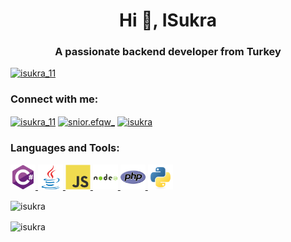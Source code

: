 <h1 align="center">Hi 👋, ISukra</h1>
<h3 align="center">A passionate backend developer from Turkey</h3>

<p align="left"> <a href="https://twitter.com/isukra_11" target="blank"><img src="https://img.shields.io/twitter/follow/isukra_11?logo=twitter&style=for-the-badge" alt="isukra_11" /></a> </p>

<h3 align="left">Connect with me:</h3>
<p align="left">
<a href="https://twitter.com/isukra_11" target="blank"><img align="center" src="https://raw.githubusercontent.com/rahuldkjain/github-profile-readme-generator/master/src/images/icons/Social/twitter.svg" alt="isukra_11" height="30" width="40" /></a>
<a href="https://instagram.com/snior.efqw_" target="blank"><img align="center" src="https://raw.githubusercontent.com/rahuldkjain/github-profile-readme-generator/master/src/images/icons/Social/instagram.svg" alt="snior.efqw_" height="30" width="40" /></a>
<a href="https://discord.gg/isukra" target="blank"><img align="center" src="https://raw.githubusercontent.com/rahuldkjain/github-profile-readme-generator/master/src/images/icons/Social/discord.svg" alt="isukra" height="30" width="40" /></a>
</p>

<h3 align="left">Languages and Tools:</h3>
<p align="left"> <a href="https://www.w3schools.com/cs/" target="_blank" rel="noreferrer"> <img src="https://raw.githubusercontent.com/devicons/devicon/master/icons/csharp/csharp-original.svg" alt="csharp" width="40" height="40"/> </a> <a href="https://www.java.com" target="_blank" rel="noreferrer"> <img src="https://raw.githubusercontent.com/devicons/devicon/master/icons/java/java-original.svg" alt="java" width="40" height="40"/> </a> <a href="https://developer.mozilla.org/en-US/docs/Web/JavaScript" target="_blank" rel="noreferrer"> <img src="https://raw.githubusercontent.com/devicons/devicon/master/icons/javascript/javascript-original.svg" alt="javascript" width="40" height="40"/> </a> <a href="https://nodejs.org" target="_blank" rel="noreferrer"> <img src="https://raw.githubusercontent.com/devicons/devicon/master/icons/nodejs/nodejs-original-wordmark.svg" alt="nodejs" width="40" height="40"/> </a> <a href="https://www.php.net" target="_blank" rel="noreferrer"> <img src="https://raw.githubusercontent.com/devicons/devicon/master/icons/php/php-original.svg" alt="php" width="40" height="40"/> </a> <a href="https://www.python.org" target="_blank" rel="noreferrer"> <img src="https://raw.githubusercontent.com/devicons/devicon/master/icons/python/python-original.svg" alt="python" width="40" height="40"/> </a> </p>

<p><img align="center" src="https://github-readme-stats.vercel.app/api/top-langs?username=isukra&show_icons=true&locale=en&layout=compact" alt="isukra" /></p>

<p><img align="center" src="https://github-readme-streak-stats.herokuapp.com/?user=isukra&" alt="isukra" /></p>

